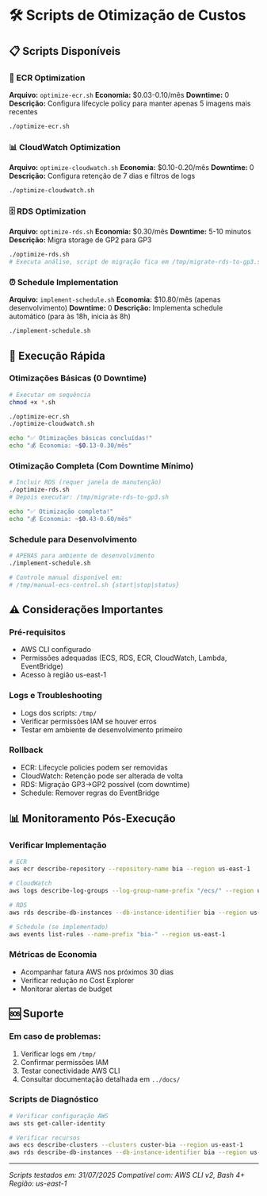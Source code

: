 # 🛠️ Scripts de Otimização de Custos

## 📋 Scripts Disponíveis

### 🐳 ECR Optimization
**Arquivo:** `optimize-ecr.sh`
**Economia:** $0.03-0.10/mês
**Downtime:** 0
**Descrição:** Configura lifecycle policy para manter apenas 5 imagens mais recentes

```bash
./optimize-ecr.sh
```

### 📊 CloudWatch Optimization  
**Arquivo:** `optimize-cloudwatch.sh`
**Economia:** $0.10-0.20/mês
**Downtime:** 0
**Descrição:** Configura retenção de 7 dias e filtros de logs

```bash
./optimize-cloudwatch.sh
```

### 🗄️ RDS Optimization
**Arquivo:** `optimize-rds.sh`
**Economia:** $0.30/mês
**Downtime:** 5-10 minutos
**Descrição:** Migra storage de GP2 para GP3

```bash
./optimize-rds.sh
# Executa análise, script de migração fica em /tmp/migrate-rds-to-gp3.sh
```

### ⏰ Schedule Implementation
**Arquivo:** `implement-schedule.sh`
**Economia:** $10.80/mês (apenas desenvolvimento)
**Downtime:** 0
**Descrição:** Implementa schedule automático (para às 18h, inicia às 8h)

```bash
./implement-schedule.sh
```

## 🚀 Execução Rápida

### Otimizações Básicas (0 Downtime)
```bash
# Executar em sequência
chmod +x *.sh

./optimize-ecr.sh
./optimize-cloudwatch.sh

echo "✅ Otimizações básicas concluídas!"
echo "💰 Economia: ~$0.13-0.30/mês"
```

### Otimização Completa (Com Downtime Mínimo)
```bash
# Incluir RDS (requer janela de manutenção)
./optimize-rds.sh
# Depois executar: /tmp/migrate-rds-to-gp3.sh

echo "✅ Otimização completa!"
echo "💰 Economia: ~$0.43-0.60/mês"
```

### Schedule para Desenvolvimento
```bash
# APENAS para ambiente de desenvolvimento
./implement-schedule.sh

# Controle manual disponível em:
# /tmp/manual-ecs-control.sh {start|stop|status}
```

## ⚠️ Considerações Importantes

### Pré-requisitos
- AWS CLI configurado
- Permissões adequadas (ECS, RDS, ECR, CloudWatch, Lambda, EventBridge)
- Acesso à região us-east-1

### Logs e Troubleshooting
- Logs dos scripts: `/tmp/`
- Verificar permissões IAM se houver erros
- Testar em ambiente de desenvolvimento primeiro

### Rollback
- ECR: Lifecycle policies podem ser removidas
- CloudWatch: Retenção pode ser alterada de volta
- RDS: Migração GP3→GP2 possível (com downtime)
- Schedule: Remover regras do EventBridge

## 📊 Monitoramento Pós-Execução

### Verificar Implementação
```bash
# ECR
aws ecr describe-repository --repository-name bia --region us-east-1

# CloudWatch
aws logs describe-log-groups --log-group-name-prefix "/ecs/" --region us-east-1

# RDS
aws rds describe-db-instances --db-instance-identifier bia --region us-east-1

# Schedule (se implementado)
aws events list-rules --name-prefix "bia-" --region us-east-1
```

### Métricas de Economia
- Acompanhar fatura AWS nos próximos 30 dias
- Verificar redução no Cost Explorer
- Monitorar alertas de budget

## 🆘 Suporte

### Em caso de problemas:
1. Verificar logs em `/tmp/`
2. Confirmar permissões IAM
3. Testar conectividade AWS CLI
4. Consultar documentação detalhada em `../docs/`

### Scripts de Diagnóstico
```bash
# Verificar configuração AWS
aws sts get-caller-identity

# Verificar recursos
aws ecs describe-clusters --clusters custer-bia --region us-east-1
aws rds describe-db-instances --db-instance-identifier bia --region us-east-1
```

---

*Scripts testados em: 31/07/2025*
*Compatível com: AWS CLI v2, Bash 4+*
*Região: us-east-1*
